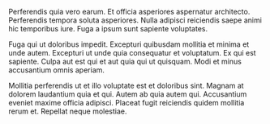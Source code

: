 Perferendis quia vero earum. Et officia asperiores aspernatur architecto. Perferendis tempora soluta asperiores. Nulla adipisci reiciendis saepe animi hic temporibus iure. Fuga a ipsum sunt sapiente voluptates.
 Fuga qui ut doloribus impedit. Excepturi quibusdam mollitia et minima et unde autem. Excepturi ut unde quia consequatur et voluptatum. Ex qui est sapiente. Culpa aut est qui et aut quia qui ut quisquam. Modi et minus accusantium omnis aperiam.
 Mollitia perferendis ut et illo voluptate est et doloribus sint. Magnam at dolorem laudantium quia et qui. Autem ab quia autem qui. Accusantium eveniet maxime officia adipisci. Placeat fugit reiciendis quidem mollitia rerum et. Repellat neque molestiae.
